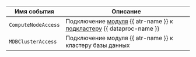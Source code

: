 Имя события | Описание
--- | ---
`ComputeNodeAccess` | Подключение [модуля](../../../security-deck/concepts/access-transparency.md) {{ atr-name }} к [подкластеру](../../../data-proc/concepts/index.md#resources) {{ dataproc-name }}
`MDBClusterAccess` | Подключение модуля {{ atr-name }} к кластеру базы данных